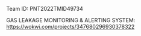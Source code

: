 Team ID: PNT2022TMID49734



GAS LEAKAGE MONITORING & ALERTING SYSTEM: https://wokwi.com/projects/347680296930378322
